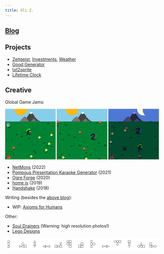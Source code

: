 ```yaml
---
title: Oli Z.
---
```


## [Blog](https://oliz.io/blog/)

## Projects

* [Zeitgeist](https://oliz.io/zeitgeist/), [Investments](https://oliz.io/zeitgeist/investments.html), [Weather](https://oliz.io/zeitgeist/weather.html)
* [Good Generator](https://oliz.io/ggpy/)
* [txt2sprite](https://github.com/ooz/txt2sprite)
* [Lifetime Clock](https://oliz.io/lifetime-clock/?headline=Olli%27s%20Zeit&workingHoursPerWeek=35&regularHoursPerWeek=77&hourlyNet=16.10&angus)

## Creative

Global Game Jams:

[![NetMons, three screenshots](static/netmons_screens.png)](https://netmons.net)

* [NetMons](https://netmons.net) (2022)<br>
* [Pompous Presentation Karaoke Generator](https://github.com/ooz/ppkg) (2021)
* [Ogre Forge](https://oliz.io/ogre-forge/) (2020)
* [home is](https://oliz.io/home-is/) (2019)
* [Handshake](https://oliz.io/handshake/) (2018)

Writing (besides the [above blog](https://oliz.io/blog/)):

* WIP: [Axioms for Humans](https://oliz.io/axioms/)

Other:

* [Soul Drainers](https://oliz.io/art/soul-drainers/) (Warning: high resolution photos!)
* [Lego Designs](https://oliz.io/mocs/)

[![Bauhaus Creatures](static/13x1x1552518380_alpha.png)](https://github.com/ooz/art/tree/master/bauhaus_creatures)

